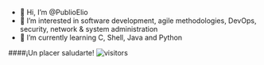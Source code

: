 - 👋 Hi, I’m @PublioElio
- 👀 I’m interested in software development, agile methodologies, DevOps, security, network & system administration
- 🌱 I’m currently learning C, Shell, Java and Python


####¡Un placer saludarte! ![visitors](https://visitor-badge.glitch.me/badge?page_id=PublioElio.README.md)
